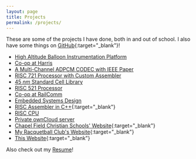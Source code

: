 ```yaml
---
layout: page
title: Projects
permalink: /projects/
---
```


These are some of the projects I have done, both in and out of school.
I also have some things on [GitHub](https://github.com/connorjan){:target="_blank"}!

- [High Altitude Balloon Instrumentation Platform](/projects/habip/)
- [Co-op at Harris](/blog/2016/08/20/harris-co-op/)
- [A Multi-Channel ADPCM CODEC with IEEE Paper](/projects/mcac/)
- [RISC 721 Processor with Custom Assembler](/projects/risc_721/)
- [45 *nm* Standard Cell Library](/projects/cell_layouts/)
- [RISC 521 Processor](/projects/risc_521/)
- [Co-op at RailComm](/blog/2015/09/26/railcomm/)
- [Embedded Systems Design](/blog/2014/12/08/embedded-systems/)
- [RISC Assembler in C++](https://github.com/connorjan/RISC-Assembler#risc-assembler){:target="_blank"}
- [RISC CPU](/projects/risc_cpu/)
- [Private ownCloud server](/blog/2014/09/04/linux-experience/)
- [Chapel Field Christian Schools' Website](http://www.chapelfield.org){:target="_blank"}
- [My Racquetball Club's Website](http://www.rit.edu/sg/rball/index.php){:target="_blank"}
- [This Website](https://github.com/connorjan/connorjan.github.io){:target="_blank"}

Also check out my [Resume](/resume/)!
